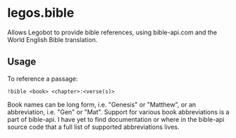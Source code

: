 # legos.bible

Allows Legobot to provide bible references, using bible-api.com and the World English Bible translation.

## Usage

To reference a passage:

`!bible <book> <chapter>:<verse(s)>`

Book names can be long form, i.e. "Genesis" or "Matthew", or an abbreviation, i.e. "Gen" or "Mat".
Support for various book abbreviations is a part of bible-api. I have yet to find documentation or 
where in the bible-api source code that a full list of supported abbreviations lives.
